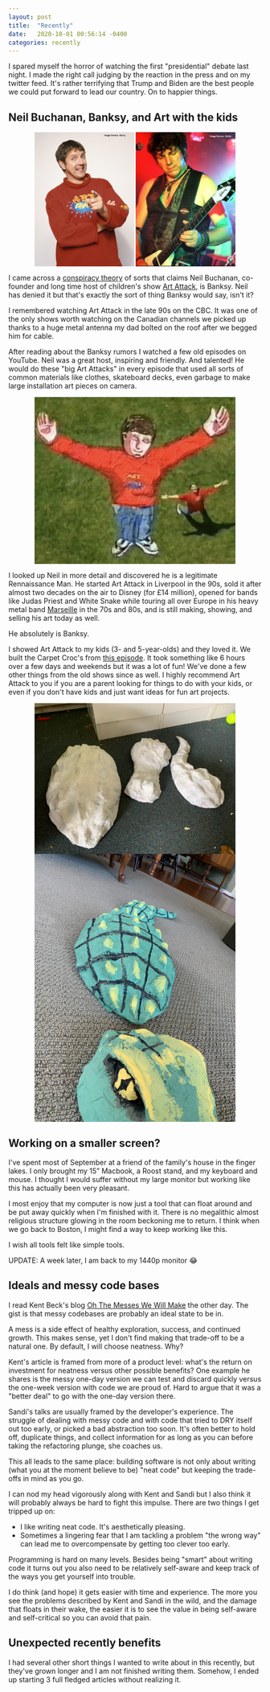 ```yaml
---
layout: post
title:  "Recently"
date:   2020-10-01 00:56:14 -0400
categories: recently
---
```


I spared myself the horror of watching the first "presidential" debate last
night. I made the right call judging by the reaction in the press and on my
twitter feed. It's rather terrifying that Trump and Biden are the best people
we could put forward to lead our country. On to happier things.

## Neil Buchanan, Banksy, and Art with the kids

<p class="img" align="center">
<img width="400" align="center" alt="Neil Buchanan vs Neil Buchanan" src="/assets/img/neil-vs-neil.png">
</p>

I came across a [conspiracy theory][1] of sorts that claims Neil Buchanan, co-founder
and long time host of children's show [Art Attack][2], is Banksy. Neil has denied it
but that's exactly the sort of thing Banksy would say, isn't it?

I remembered watching Art Attack in the late 90s on the CBC. It was one of the
only shows worth watching on the Canadian channels we picked up thanks to
a huge metal antenna my dad bolted on the roof after we begged him for cable.

After reading about the Banksy rumors I watched a few old episodes on YouTube.
Neil was a great host, inspiring and friendly. And talented! He would do these
"big Art Attacks" in every episode that used all sorts of common materials like
clothes, skateboard decks, even garbage to make large installation art pieces on
camera.

<p class="img" align="center">
<img width="400" align="center" alt="Big art by Neil Buchanan" src="/assets/img/bigart.jpeg">
</p>

I looked up Neil in more detail and discovered he is a legitimate Rennaissance
Man. He started Art Attack in Liverpool in the 90s, sold it after almost two
decades on the air to Disney (for £14 million), opened for bands like Judas
Priest and White Snake while touring all over Europe in his heavy metal band
[Marseille][3] in the 70s and 80s, and is still making, showing, and selling his
art today as well.

He absolutely is Banksy.

I showed Art Attack to my kids (3- and 5-year-olds) and they loved it. We built
the Carpet Croc's from [this episode][4]. It took something like 6 hours over a few
days and weekends but it was a lot of fun! We've done a few other things from
the old shows since as well. I highly recommend Art Attack to you if you are a
parent looking for things to do with your kids, or even if you don't have kids
and just want ideas for fun art projects.

<p class="img" align="center">
<img width="400" align="center" alt="Carpet Crocs paper mached" src="/assets/img/crocs-white.jpeg">
<img width="400" align="center" alt="Carpet Crocs finished and painted" src="/assets/img/croc-finished.JPG">
</p>

## Working on a smaller screen?

I've spent most of September at a friend of the family's house in the finger
lakes. I only brought my 15” Macbook, a Roost stand, and my keyboard and mouse.
I thought I would suffer without my large monitor but working like this has
actually been very pleasant.

I most enjoy that my computer is now just a tool that can float around and be
put away quickly when I'm finished with it. There is no megalithic almost
religious structure glowing in the room beckoning me to return. I think when we
go back to Boston, I might find a way to keep working like this. 

I wish all tools felt like simple tools.

UPDATE: A week later, I am back to my 1440p monitor 😂

## Ideals and messy code bases

I read Kent Beck's blog [Oh The Messes We Will
Make](https://medium.com/@kentbeck_7670/oh-the-messes-we-will-make-578af67ad16d)
the other day. The gist is that messy codebases are probably an ideal state to
be in. 

A mess is a side effect of healthy exploration, success, and continued growth.
This makes sense, yet I don't find making that trade-off to be a natural one. By
default, I will choose neatness. Why?

Kent's article is framed from more of a product level: what's the return on
investment for neatness versus other possible benefits? One example he shares is
the messy one-day version we can test and discard quickly versus the one-week
version with code we are proud of. Hard to argue that it was a "better deal" to
go with the one-day version there.

Sandi's talks are usually framed by the developer's experience. The struggle of
dealing with messy code and with code that tried to DRY itself out too early, or
picked a bad abstraction too soon. It's often better to hold off, duplicate
things, and collect information for as long as you can before taking the
refactoring plunge, she coaches us.

This all leads to the same place: building software is not only about writing
(what you at the moment believe to be) "neat code" but keeping the trade-offs in
mind as you go.

I can nod my head vigorously along with Kent and Sandi but I also think it will
probably always be hard to fight this impulse. There are two things I get
tripped up on:

* I like writing neat code. It's aesthetically pleasing.
* Sometimes a lingering fear that I am tackling a problem "the wrong way" can
  lead me to overcompensate by getting too clever too early.

Programming is hard on many levels. Besides being "smart" about writing code it
turns out you also need to be relatively self-aware and keep track of the ways
you get yourself into trouble.

I do think (and hope) it gets easier with time and experience. The more you see
the problems described by Kent and Sandi in the wild, and the damage that floats
in their wake, the easier it is to see the value in being self-aware and
self-critical so you can avoid that pain.

## Unexpected recently benefits

I had several other short things I wanted to write about in this recently, but
they've grown longer and I am not finished writing them. Somehow, I ended up
starting 3 full fledged articles without realizing it.

[1]:https://www.bbc.com/news/entertainment-arts-54061948
[2]:https://en.wikipedia.org/wiki/Art_Attack
[3]:https://en.wikipedia.org/wiki/Marseille_(band)
[4]:https://www.youtube.com/watch?v=wTvg-H_4hko&feature=youtu.be
